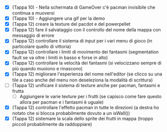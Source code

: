 - [x] (Tappa 10) - Nella schermata di GameOver c'è pacman invisibile che continua a muoversi
- [x] (Tappa 10) - Aggiungere una gif per la demo
- [x] (Tappa 12) creare la texture del pacdot e del powerpellet 
- [x] (Tappa 12) fare il salvataggio con il controllo del nome della mappa con messaggio di errore
- [x] (Tappa 12) controllare il sistema di input per i vari menu di gioco (in particolare quello di vittoria)
- [x] (Tappa 12) controllare i limiti di movimento dei fantasmi (segmentation fault se va oltre i limiti in basso e forse in alto)
- [x] (Tappa 12) controllare la velocità dei fantasmi (si velocizzano sempre di più quando muoiono e rinascono)
- [x] (Tappa 12) migliorare l'esperienza del nome nell'editor (se clicco su una tile a caso anche del menu non deseleziona la modalità di scrittura)
- [ ] (Tappa 12) unificare il sistema di texture anche per pacman, fantasmi e frutta
    - [ ] Aggiungere le varie texture per i frutti (se capisco come fare questo allora per pacman e i fantasmi è uguale)
- [x] (Tappa 12) controllare l'effetto pacman in tutte le direzioni (a destra ho notato che si blocca probabilmente dovuto a un isWall())
- [x] (Tappa 12) sistemare la scala dello sprite dei frutti in mappa (troppo piccoli probabilmente da raddoppiare)